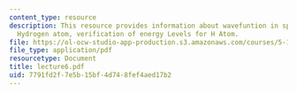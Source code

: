 ```yaml
---
content_type: resource
description: This resource provides information about wavefuntion in spherical coordinates,
  Hydrogen atom, verification of energy Levels for H Atom.
file: https://ol-ocw-studio-app-production.s3.amazonaws.com/courses/5-112-principles-of-chemical-science-fall-2005/7791fd2f7e5b15bf4d748fef4aed17b2_lecture6.pdf
file_type: application/pdf
resourcetype: Document
title: lecture6.pdf
uid: 7791fd2f-7e5b-15bf-4d74-8fef4aed17b2
---
```

